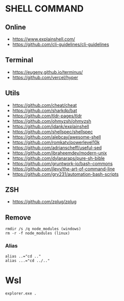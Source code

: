 # SHELL COMMAND

## Online

- https://www.explainshell.com/
- https://github.com/cli-guidelines/cli-guidelines

## Terminal

- https://eugeny.github.io/terminus/
- https://github.com/vercel/hyper

## Utils

- https://github.com/cheat/cheat
- https://github.com/sharkdp/bat
- https://github.com/tldr-pages/tldr
- https://github.com/ohmyzsh/ohmyzsh
- https://github.com/idank/explainshell
- https://github.com/shellspec/shellspec
- https://github.com/alebcay/awesome-shell
- https://github.com/romkatv/powerlevel10k
- https://github.com/adrianscheff/useful-sed
- https://github.com/ibraheemdev/modern-unix
- https://github.com/dylanaraps/pure-sh-bible
- https://github.com/gruntwork-io/bash-commons
- https://github.com/jlevy/the-art-of-command-line
- https://github.com/grv231/automation-bash-scripts

## ZSH

- https://github.com/zplug/zplug


## Remove

```
rmdir /s /q node_modules (windows)
rm -r -f node_modules (linux)
```

### Alias

```
alias ..="cd .."
alias ...="cd ../.."
```

# Wsl

```
explorer.exe .
```